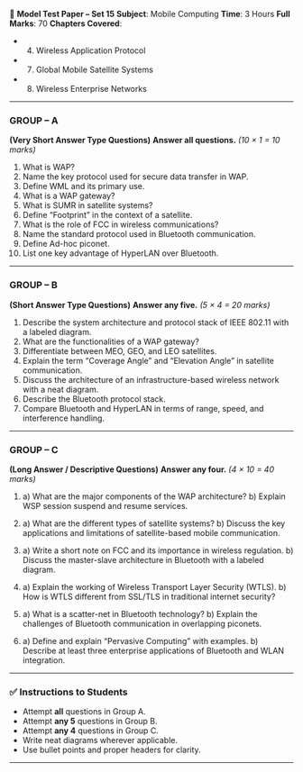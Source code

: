 📘 **Model Test Paper – Set 15**
**Subject**: Mobile Computing
**Time**: 3 Hours
**Full Marks**: 70
**Chapters Covered**:

* 4. Wireless Application Protocol
* 7. Global Mobile Satellite Systems
* 8. Wireless Enterprise Networks

---

### **GROUP – A**

**(Very Short Answer Type Questions)**
**Answer all questions.** *(10 × 1 = 10 marks)*

1. What is WAP?
2. Name the key protocol used for secure data transfer in WAP.
3. Define WML and its primary use.
4. What is a WAP gateway?
5. What is SUMR in satellite systems?
6. Define “Footprint” in the context of a satellite.
7. What is the role of FCC in wireless communications?
8. Name the standard protocol used in Bluetooth communication.
9. Define Ad-hoc piconet.
10. List one key advantage of HyperLAN over Bluetooth.

---

### **GROUP – B**

**(Short Answer Type Questions)**
**Answer any five.** *(5 × 4 = 20 marks)*

1. Describe the system architecture and protocol stack of IEEE 802.11 with a labeled diagram.
2. What are the functionalities of a WAP gateway?
3. Differentiate between MEO, GEO, and LEO satellites.
4. Explain the term “Coverage Angle” and “Elevation Angle” in satellite communication.
5. Discuss the architecture of an infrastructure-based wireless network with a neat diagram.
6. Describe the Bluetooth protocol stack.
7. Compare Bluetooth and HyperLAN in terms of range, speed, and interference handling.

---

### **GROUP – C**

**(Long Answer / Descriptive Questions)**
**Answer any four.** *(4 × 10 = 40 marks)*

1. a) What are the major components of the WAP architecture?
   b) Explain WSP session suspend and resume services.

2. a) What are the different types of satellite systems?
   b) Discuss the key applications and limitations of satellite-based mobile communication.

3. a) Write a short note on FCC and its importance in wireless regulation.
   b) Discuss the master-slave architecture in Bluetooth with a labeled diagram.

4. a) Explain the working of Wireless Transport Layer Security (WTLS).
   b) How is WTLS different from SSL/TLS in traditional internet security?

5. a) What is a scatter-net in Bluetooth technology?
   b) Explain the challenges of Bluetooth communication in overlapping piconets.

6. a) Define and explain “Pervasive Computing” with examples.
   b) Describe at least three enterprise applications of Bluetooth and WLAN integration.

---

### ✅ **Instructions to Students**

* Attempt **all** questions in Group A.
* Attempt **any 5** questions in Group B.
* Attempt **any 4** questions in Group C.
* Write neat diagrams wherever applicable.
* Use bullet points and proper headers for clarity.

---

